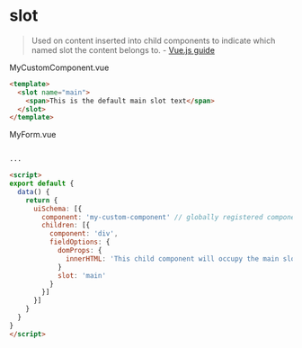 # slot

> Used on content inserted into child components to indicate which named slot the content belongs to. - [Vue.js guide](https://vuejs.org/v2/api/#slot)

MyCustomComponent.vue

```html
<template>
  <slot name="main">
    <span>This is the default main slot text</span>
  </slot>
</template>
```

MyForm.vue

```html

...

<script>
export default {
  data() {
    return {
      uiSchema: [{
        component: 'my-custom-component' // globally registered component
        children: [{
          component: 'div',
          fieldOptions: {
            domProps: {
              innerHTML: 'This child component will occupy the main slot of the parent'
            }
            slot: 'main'
          }
        }]
      }]
    }
  }
}
</script>
```
